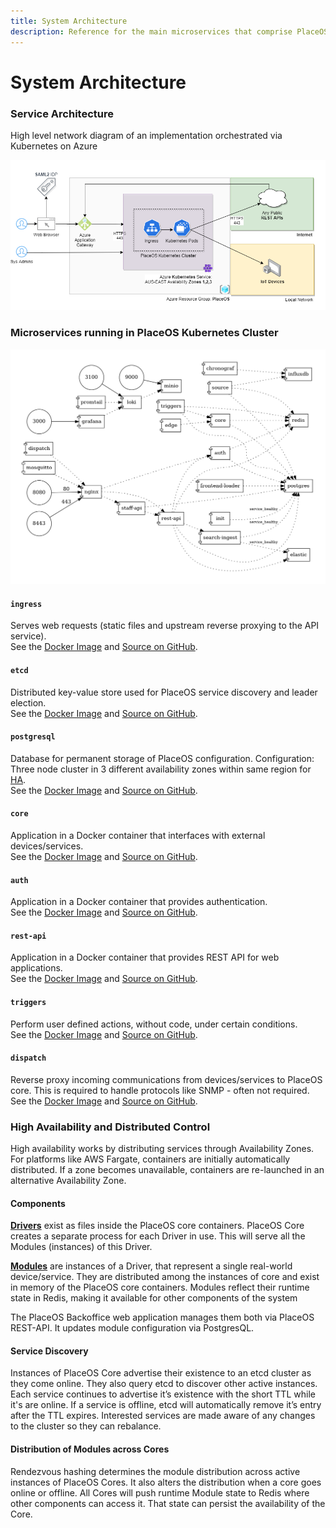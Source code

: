 ```yaml
---
title: System Architecture
description: Reference for the main microservices that comprise PlaceOS
---
```


# System Architecture

### Service Architecture

High level network diagram of an implementation orchestrated via Kubernetes on Azure

![High level diagram](assets/k8s-high-level.png)

### Microservices running in PlaceOS Kubernetes Cluster <a href="#microservices" id="microservices"></a>

![Kubernetes diagram](https://github.com/PlaceOS/local/blob/master/images/service-graph.png?raw=true)

#### `ingress`

Serves web requests (static files and upstream reverse proxying to the API service).\
See the [Docker Image](https://hub.docker.com/r/yobasystems/alpine-nginx) and [Source on GitHub](https://github.com/nginx/nginx).

#### `etcd`

Distributed key-value store used for PlaceOS service discovery and leader election.\
See the [Docker Image](https://hub.docker.com/r/bitnami/etcd) and [Source on GitHub](https://github.com/etcd-io/etcd).

#### `postgresql`

Database for permanent storage of PlaceOS configuration. Configuration: Three node cluster in 3 different availability zones within same region for [HA](system-architecture.md#HADC).\
See the [Docker Image](https://hub.docker.com/\_/rethinkdb) and [Source on GitHub](https://github.com/rethinkdb/rethinkdb).

#### `core`

Application in a Docker container that interfaces with external devices/services.\
See the [Docker Image](https://hub.docker.com/r/placeos/core) and [Source on GitHub](https://github.com/PlaceOS/core).

#### `auth`

Application in a Docker container that provides authentication.\
See the [Docker Image](https://hub.docker.com/r/placeos/auth) and [Source on GitHub](https://github.com/PlaceOS/auth).

#### `rest-api`

Application in a Docker container that provides REST API for web applications.\
See the [Docker Image](https://hub.docker.com/r/placeos/rest-api) and [Source on GitHub](https://github.com/PlaceOS/rest-api).

#### `triggers`

Perform user defined actions, without code, under certain conditions.\
See the [Docker Image](https://hub.docker.com/r/placeos/triggers) and [Source on GitHub](https://github.com/PlaceOS/triggers).

#### `dispatch`

Reverse proxy incoming communications from devices/services to PlaceOS core. This is required to handle protocols like SNMP - often not required.\
See the [Docker Image](https://hub.docker.com/r/placeos/dispatch) and [Source on GitHub](https://github.com/PlaceOS/dispatch).

### High Availability and Distributed Control <a href="#hadc" id="hadc"></a>

High availability works by distributing services through Availability Zones. For platforms like AWS Fargate, containers are initially automatically distributed. If a zone becomes unavailable, containers are re-launched in an alternative Availability Zone.

#### Components

[**Drivers**](overview/drivers.md) exist as files inside the PlaceOS core containers. PlaceOS Core creates a separate process for each Driver in use. This will serve all the Modules (instances) of this Driver.

[**Modules**](overview/modules.md) are instances of a Driver, that represent a single real-world device/service. They are distributed among the instances of core and exist in memory of the PlaceOS core containers. Modules reflect their runtime state in Redis, making it available for other components of the system

The PlaceOS Backoffice web application manages them both via PlaceOS REST-API. It updates module configuration via PostgresQL.

#### Service Discovery

Instances of PlaceOS Core advertise their existence to an etcd cluster as they come online. They also query etcd to discover other active instances. Each service continues to advertise it’s existence with the short TTL while it's are online. If a service is offline, etcd will automatically remove it’s entry after the TTL expires. Interested services are made aware of any changes to the cluster so they can rebalance.

#### Distribution of Modules across Cores <a href="#multi-core" id="multi-core"></a>

Rendezvous hashing determines the module distribution across active instances of PlaceOS Cores. It also alters the distribution when a core goes online or offline. All Cores will push runtime Module state to Redis where other components can access it. That state can persist the availability of the Core.
